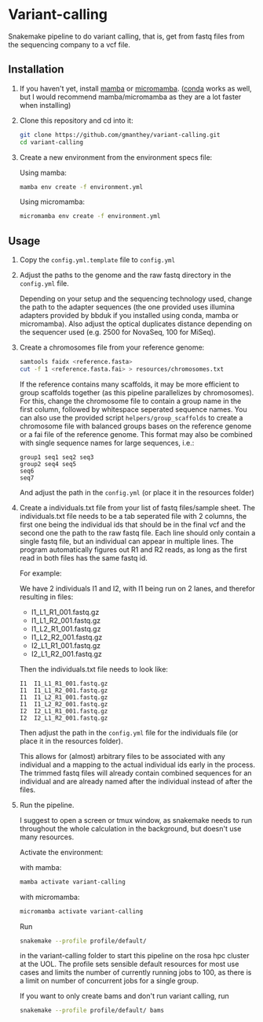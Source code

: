 # Variant-calling

Snakemake pipeline to do variant calling, that is, get from fastq files from the sequencing company to a vcf file.

## Installation

1. If you haven't yet, install [mamba](https://mamba.readthedocs.io/en/latest/installation/mamba-installation.html) or [micromamba](https://mamba.readthedocs.io/en/latest/installation/micromamba-installation.html). ([conda](https://www.anaconda.com/) works as well, but I would recommend mamba/micromamba as they are a lot faster when installing)

2. Clone this repository and cd into it:

    ```bash
    git clone https://github.com/gmanthey/variant-calling.git
    cd variant-calling
    ```

3. Create a new environment from the environment specs file:

    Using mamba:
    ```bash
    mamba env create -f environment.yml
    ```

    Using micromamba:
    ```bash
    micromamba env create -f environment.yml
    ```

## Usage

1. Copy the `config.yml.template` file to `config.yml` 

2. Adjust the paths to the genome and the raw fastq directory in the `config.yml` file.

    Depending on your setup and the sequencing technology used, change the path to the adapter sequences (the one provided uses illumina adapters provided by bbduk if you installed using conda, mamba or micromamba). Also adjust the optical duplicates distance depending on the sequencer used (e.g. 2500 for NovaSeq, 100 for MiSeq).

3. Create a chromosomes file from your reference genome:

    ```bash
    samtools faidx <reference.fasta> 
    cut -f 1 <reference.fasta.fai> > resources/chromosomes.txt
    ```
    If the reference contains many scaffolds, it may be more efficient to group scaffolds together (as this pipeline parallelizes by chromosomes). For this, change the chromosome file to contain a group name in the first column, followed by whitespace seperated sequence names. You can also use the provided script `helpers/group_scaffolds` to create a chromosome file with balanced groups bases on the reference genome or a fai file of the reference genome. This format may also be combined with single sequence names for large sequences, i.e.:
    ```
    group1 seq1 seq2 seq3
    group2 seq4 seq5
    seq6
    seq7
    ```

    And adjust the path in the `config.yml` (or place it in the resources folder)

4. Create a individuals.txt file from your list of fastq files/sample sheet. The individuals.txt file needs to be a tab seperated file with 2 columns, the first one being the individual ids that should be in the final vcf and the second one the path to the raw fastq file. Each line should only contain a single fastq file, but an individual can appear in multiple lines. The program automatically figures out R1 and R2 reads, as long as the first read in both files has the same fastq id.

    For example:
    
    We have 2 individuals I1 and I2, with I1 being run on 2 lanes, and therefor resulting in files:
    
     - I1_L1_R1_001.fastq.gz
     - I1_L1_R2_001.fastq.gz
     - I1_L2_R1_001.fastq.gz
     - I1_L2_R2_001.fastq.gz
     - I2_L1_R1_001.fastq.gz
     - I2_L1_R2_001.fastq.gz

    Then the individuals.txt file needs to look like:

    ```
    I1  I1_L1_R1_001.fastq.gz
    I1  I1_L1_R2_001.fastq.gz
    I1  I1_L2_R1_001.fastq.gz
    I1  I1_L2_R2_001.fastq.gz
    I2  I2_L1_R1_001.fastq.gz
    I2  I2_L1_R2_001.fastq.gz
    ```

    Then adjust the path in the `config.yml` file for the individuals file (or place it in the resources folder).


    This allows for (almost) arbitrary files to be associated with any individual and a mapping to the actual individual ids early in the process. The trimmed fastq files will already contain combined sequences for an individual and are already named after the individual instead of after the files.

5. Run the pipeline.
    
    I suggest to open a screen or tmux window, as snakemake needs to run throughout the whole calculation in the background, but doesn't use many resources. 

    Activate the environment:

    with mamba:
    ```bash
    mamba activate variant-calling
    ```

    with micromamba:
    ```bash
    micromamba activate variant-calling
    ```

    Run
    ```bash
    snakemake --profile profile/default/
    ```

    in the variant-calling folder to start this pipeline on the rosa hpc cluster at the UOL. The profile sets sensible default resources for most use cases and limits the number of currently running jobs to 100, as there is a limit on number of concurrent jobs for a single group.

    If you want to only create bams and don't run variant calling, run
    ```bash
    snakemake --profile profile/default/ bams
    ```